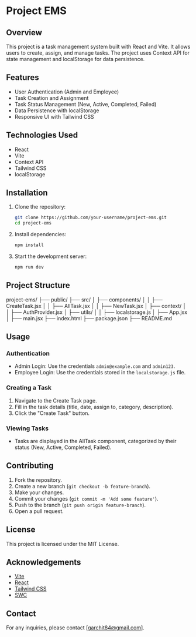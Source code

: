 # Project EMS

## Overview
This project is a task management system built with React and Vite. It allows users to create, assign, and manage tasks. The project uses Context API for state management and localStorage for data persistence.

## Features
- User Authentication (Admin and Employee)
- Task Creation and Assignment
- Task Status Management (New, Active, Completed, Failed)
- Data Persistence with localStorage
- Responsive UI with Tailwind CSS

## Technologies Used
- React
- Vite
- Context API
- Tailwind CSS
- localStorage

## Installation

1. Clone the repository:
    ```sh
    git clone https://github.com/your-username/project-ems.git
    cd project-ems
    ```

2. Install dependencies:
    ```sh
    npm install
    ```

3. Start the development server:
    ```sh
    npm run dev
    ```

## Project Structure

project-ems/ ├── public/ ├── src/ │ ├── components/ │ │ ├── CreateTask.jsx │ │ ├── AllTask.jsx │ │ ├── NewTask.jsx │ ├── context/ │ │ ├── AuthProvider.jsx │ ├── utils/ │ │ ├── localstorage.js │ ├── App.jsx │ ├── main.jsx ├── index.html ├── package.json ├── README.md



## Usage

### Authentication
- Admin Login: Use the credentials `admin@example.com` and `admin123`.
- Employee Login: Use the credentials stored in the `localstorage.js` file.

### Creating a Task
1. Navigate to the Create Task page.
2. Fill in the task details (title, date, assign to, category, description).
3. Click the "Create Task" button.

### Viewing Tasks
- Tasks are displayed in the AllTask component, categorized by their status (New, Active, Completed, Failed).

## Contributing
1. Fork the repository.
2. Create a new branch (`git checkout -b feature-branch`).
3. Make your changes.
4. Commit your changes (`git commit -m 'Add some feature'`).
5. Push to the branch (`git push origin feature-branch`).
6. Open a pull request.

## License
This project is licensed under the MIT License.

## Acknowledgements
- [Vite](https://vitejs.dev/)
- [React](https://reactjs.org/)
- [Tailwind CSS](https://tailwindcss.com/)
- [SWC](https://swc.rs/)

## Contact
For any inquiries, please contact [garchit84@gmail.com].